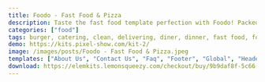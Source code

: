 ```yaml
---
title: Foodo - Fast Food & Pizza
description: Taste the fast food template perfection with Foodo! Packed with a delicious set of homepages and vast practical elements, this kit has perfect ingredients for your fast food showcase. Ideal for any candy store, burger, snack or pizza bar, and sweet site. Present your mexican food, italian cuisine, or diner with style. Share the cooking inspiration via food menu and surprise your visitors with easy table reservation today.
categories: ["food"]
tags: burger, catering, clean, delivering, diner, dinner, fast food, food, gallery, italian food, modern, online ordering, pizza, platform, restaurant
demo: https://kits.pixel-show.com/kit-2/
image: /images/posts/Foodo - Fast Food & Pizza.jpeg
templates: ["About Us", "Contact Us", "Faq", "Footer", "Global", "Header", "Home 1", "Home 2", "Home 3", "Home 4", "Our History", "Our Menu", "Single Product"]
download: https://elemkits.lemonsqueezy.com/checkout/buy/9b9daf8f-5c66-4340-aded-7e98c9009c21
---
```

